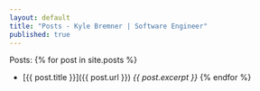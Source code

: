 ```yaml
---
layout: default
title: "Posts - Kyle Bremner | Software Engineer"
published: true
---
```


Posts:
{% for post in site.posts %}
* [{{ post.title }}]({{ post.url }})
<em>{{ post.excerpt }}</em>
{% endfor %}
